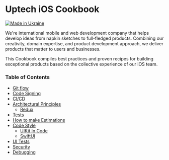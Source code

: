 # Uptech iOS Cookbook
[![Made in Ukraine](https://img.shields.io/badge/made_in-ukraine-ffd700.svg?labelColor=0057b7)](https://stand-with-ukraine.pp.ua)

We're international mobile and web development company that helps develop ideas from napkin sketches to full-fledged products. Combining our creativity, domain expertise, and product development approach, we deliver products that matter to users and businesses.

This Cookbook compiles best practices and proven recipes for building exceptional products based on the collective experience of our iOS team.

### Table of Contents

- [Git flow](https://github.com/uptechteam/ios-cookbook/blob/master/1-git-flow.md)
- [Code Signing](https://github.com/uptechteam/ios-cookbook/blob/master/2-code-signing.md)
- [CI/CD](https://github.com/uptechteam/ios-cookbook/blob/master/3-ci.md)
- [Architectural Principles](https://github.com/uptechteam/ios-cookbook/blob/master/4-architecture.md)
  - [Redux](https://github.com/uptechteam/ios-cookbook/blob/master/4-1-redux.md)
- [Tests](https://github.com/uptechteam/ios-cookbook/blob/master/5-tests.md)
- [How to make Estimations](https://github.com/uptechteam/ios-cookbook/blob/master/6-estimates.md)
- [Code Style](https://github.com/uptechteam/ios-cookbook/blob/master/7-code-style.md)
  - [UIKit In Code](https://github.com/uptechteam/ios-cookbook/blob/master/7-1-ui-in-code.md)
  - [SwiftUI](https://github.com/uptechteam/ios-cookbook/blob/master/7-2-swiftui.md)
- [UI Tests](https://github.com/uptechteam/ios-cookbook/blob/master/8-ui-tests.md)
- [Security](https://github.com/uptechteam/ios-cookbook/blob/master/9-security.md)
- [Debugging](https://github.com/uptechteam/ios-cookbook/blob/master/10-debugging.md)
